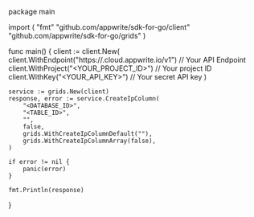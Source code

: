 package main

import (
    "fmt"
    "github.com/appwrite/sdk-for-go/client"
    "github.com/appwrite/sdk-for-go/grids"
)

func main() {
    client := client.New(
        client.WithEndpoint("https://<REGION>.cloud.appwrite.io/v1") // Your API Endpoint
        client.WithProject("<YOUR_PROJECT_ID>") // Your project ID
        client.WithKey("<YOUR_API_KEY>") // Your secret API key
    )

    service := grids.New(client)
    response, error := service.CreateIpColumn(
        "<DATABASE_ID>",
        "<TABLE_ID>",
        "",
        false,
        grids.WithCreateIpColumnDefault(""),
        grids.WithCreateIpColumnArray(false),
    )

    if error != nil {
        panic(error)
    }

    fmt.Println(response)
}
